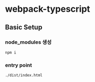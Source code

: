 # webpack-typescript

## Basic Setup

### node_modules 생성

```bash
npm i
```

### entry point

```bash
./dist/index.html
```
